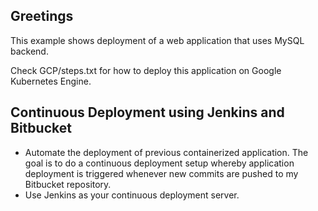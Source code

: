 Greetings
----------

This example shows deployment of a web application that uses MySQL backend.

Check GCP/steps.txt for how to deploy this application on Google Kubernetes Engine.

## Continuous Deployment using Jenkins and Bitbucket

- Automate the deployment of previous containerized application. The goal is to do a continuous deployment setup whereby application deployment is triggered whenever new commits are pushed to my Bitbucket repository. 
- Use Jenkins as your continuous deployment server.
